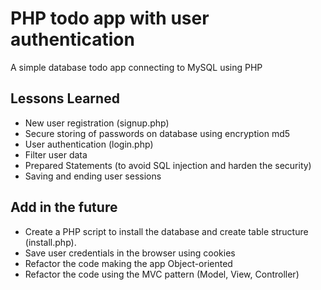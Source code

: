 # PHP todo app with user authentication

A simple database todo app connecting to MySQL using PHP

<h2>Lessons Learned</h2>
<ul>
  <li>New user registration (signup.php)</li>
  <li>Secure storing of passwords on database using encryption md5</li>
  <li>User authentication (login.php)</li>
  <li>Filter user data</li>
  <li>Prepared Statements (to avoid SQL injection and harden the security)</li>
  <li>Saving and ending user sessions</li>
</ul>

<h2>Add in the future</h2>
<ul>
  <li>Create a PHP script to install the database and create table structure (install.php).</li>
  <li>Save user credentials in the browser using cookies</li>
  <li>Refactor the code making the app Object-oriented</li>
  <li>Refactor the code using the MVC pattern (Model, View, Controller)</li>
</ul>

